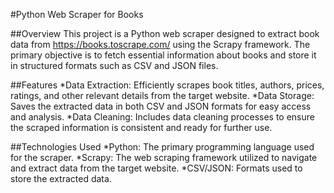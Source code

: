 #Python Web Scraper for Books

##Overview
This project is a Python web scraper designed to extract book data from https://books.toscrape.com/ using the Scrapy framework. The primary objective is to fetch essential information about books and store it in structured formats such as CSV and JSON files.

##Features
*Data Extraction: Efficiently scrapes book titles, authors, prices, ratings, and other relevant details from the target website.
*Data Storage: Saves the extracted data in both CSV and JSON formats for easy access and analysis.
*Data Cleaning: Includes data cleaning processes to ensure the scraped information is consistent and ready for further use.

##Technologies Used
*Python: The primary programming language used for the scraper.
*Scrapy: The web scraping framework utilized to navigate and extract data from the target website.
*CSV/JSON: Formats used to store the extracted data.
